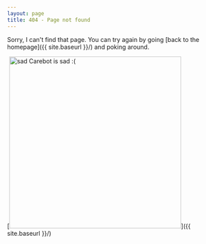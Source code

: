```yaml
---
layout: page
title: 404 - Page not found
---
```


Sorry, I can't find that page. You can try again by going [back to the homepage]({{ site.baseurl }}/) and poking around.

[<img src="{{ site.baseurl }}/images/404.png" alt="sad Carebot is sad :(" style="width: 400px;"/>]({{ site.baseurl }}/)
